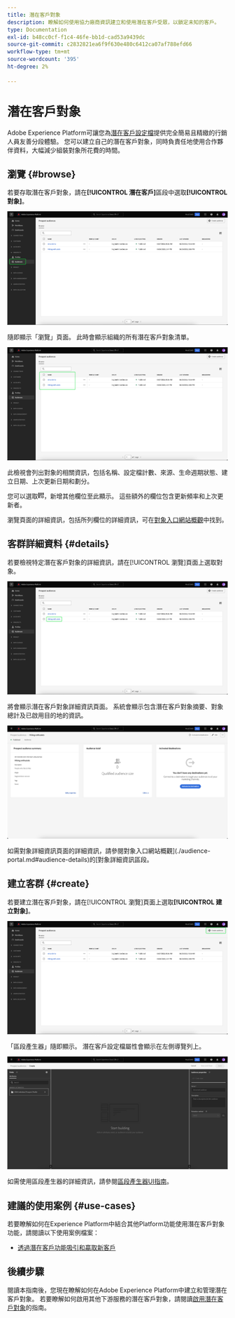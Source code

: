 ```yaml
---
title: 潛在客戶對象
description: 瞭解如何使用協力廠商資訊建立和使用潛在客戶受眾，以鎖定未知的客戶。
type: Documentation
exl-id: b48cc0cf-f1c4-46fe-bb1d-cad53a9439dc
source-git-commit: c2832821ea6f9f630e480c6412ca07af788efd66
workflow-type: tm+mt
source-wordcount: '395'
ht-degree: 2%

---
```


# 潛在客戶對象

Adobe Experience Platform可讓您為[潛在客戶設定檔](../../profile/ui/prospect-profile.md)提供完全簡易且精緻的行銷人員友善分段體驗。 您可以建立自己的潛在客戶對象，同時負責任地使用合作夥伴資料，大幅減少組裝對象所花費的時間。

## 瀏覽 {#browse}

若要存取潛在客戶對象，請在&#x200B;**[!UICONTROL 潛在客戶]**&#x200B;區段中選取&#x200B;**[!UICONTROL 對象]**。

![在[!UICONTROL 潛在客戶]區段內反白顯示[!UICONTROL 對象]按鈕。](../images/ui/prospect-audience/prospect-audiences.png)

隨即顯示「瀏覽」頁面。 此時會顯示組織的所有潛在客戶對象清單。

![屬於組織的潛在客戶對象已反白顯示。](../images/ui/prospect-audience/browse-audiences.png)

此檢視會列出對象的相關資訊，包括名稱、設定檔計數、來源、生命週期狀態、建立日期、上次更新日期和劃分。

您可以選取![篩選屬性圖示](/help/images/icons/column-settings.png)，新增其他欄位至此顯示。 這些額外的欄位包含更新頻率和上次更新者。

瀏覽頁面的詳細資訊，包括所列欄位的詳細資訊，可在[對象入口網站概觀](./audience-portal.md#list)中找到。

## 客群詳細資料 {#details}

若要檢視特定潛在客戶對象的詳細資訊，請在[!UICONTROL 瀏覽]頁面上選取對象。

![已強調特定潛在客戶對象。](../images/ui/prospect-audience/select-specific-audience.png)

將會顯示潛在客戶對象詳細資訊頁面。 系統會顯示包含潛在客戶對象摘要、對象總計及已啟用目的地的資訊。

![潛在客戶對象詳細資訊頁面已顯示。](../images/ui/prospect-audience/audience-details.png)

如需對象詳細資訊頁面的詳細資訊，請參閱對象入口網站概觀](./audience-portal.md#audience-details)的[對象詳細資訊區段。

## 建立客群 {#create}

若要建立潛在客戶對象，請在[!UICONTROL 瀏覽]頁面上選取&#x200B;**[!UICONTROL 建立對象]**。

![潛在客戶對象瀏覽頁面上會醒目顯示[!UICONTROL 建立對象]按鈕。](../images/ui/prospect-audience/select-create-audience.png)

「區段產生器」隨即顯示。 潛在客戶設定檔屬性會顯示在左側導覽列上。

![會顯示區段產生器。 請注意，唯一可用的屬性是Prospect Profile類別。](../images/ui/prospect-audience/segment-builder.png)

如需使用區段產生器的詳細資訊，請參閱[區段產生器UI指南](./segment-builder.md)。

## 建議的使用案例 {#use-cases}

若要瞭解如何在Experience Platform中結合其他Platform功能使用潛在客戶對象功能，請閱讀以下使用案例檔案：

- [透過潛在客戶功能吸引和贏取新客戶](../../rtcdp/partner-data/prospecting.md)

## 後續步驟

閱讀本指南後，您現在瞭解如何在Adobe Experience Platform中建立和管理潛在客戶對象。 若要瞭解如何啟用其他下游服務的潛在客戶對象，請閱讀[啟用潛在客戶對象](../../destinations/ui/activate-prospect-audiences.md)的指南。
